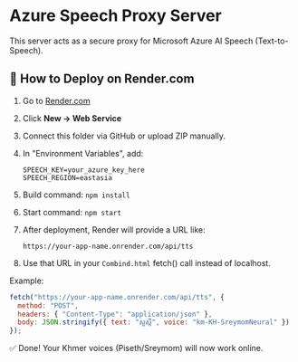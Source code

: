 # Azure Speech Proxy Server

This server acts as a secure proxy for Microsoft Azure AI Speech (Text-to-Speech).

## 🚀 How to Deploy on Render.com

1. Go to [Render.com](https://render.com)
2. Click **New → Web Service**
3. Connect this folder via GitHub or upload ZIP manually.
4. In "Environment Variables", add:

   ```
   SPEECH_KEY=your_azure_key_here
   SPEECH_REGION=eastasia
   ```

5. Build command: `npm install`
6. Start command: `npm start`
7. After deployment, Render will provide a URL like:

   ```
   https://your-app-name.onrender.com/api/tts
   ```

8. Use that URL in your `Combind.html` fetch() call instead of localhost.

Example:

```js
fetch("https://your-app-name.onrender.com/api/tts", {
  method: "POST",
  headers: { "Content-Type": "application/json" },
  body: JSON.stringify({ text: "សួស្តី", voice: "km-KH-SreymomNeural" })
});
```

✅ Done! Your Khmer voices (Piseth/Sreymom) will now work online.

